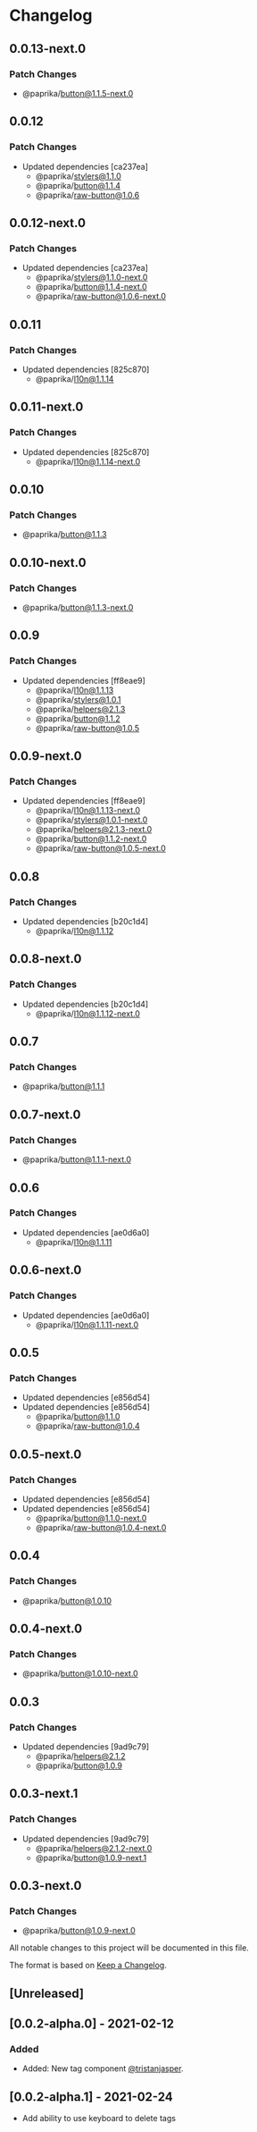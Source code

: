 # Changelog

## 0.0.13-next.0

### Patch Changes

- @paprika/button@1.1.5-next.0

## 0.0.12

### Patch Changes

- Updated dependencies [ca237ea]
  - @paprika/stylers@1.1.0
  - @paprika/button@1.1.4
  - @paprika/raw-button@1.0.6

## 0.0.12-next.0

### Patch Changes

- Updated dependencies [ca237ea]
  - @paprika/stylers@1.1.0-next.0
  - @paprika/button@1.1.4-next.0
  - @paprika/raw-button@1.0.6-next.0

## 0.0.11

### Patch Changes

- Updated dependencies [825c870]
  - @paprika/l10n@1.1.14

## 0.0.11-next.0

### Patch Changes

- Updated dependencies [825c870]
  - @paprika/l10n@1.1.14-next.0

## 0.0.10

### Patch Changes

- @paprika/button@1.1.3

## 0.0.10-next.0

### Patch Changes

- @paprika/button@1.1.3-next.0

## 0.0.9

### Patch Changes

- Updated dependencies [ff8eae9]
  - @paprika/l10n@1.1.13
  - @paprika/stylers@1.0.1
  - @paprika/helpers@2.1.3
  - @paprika/button@1.1.2
  - @paprika/raw-button@1.0.5

## 0.0.9-next.0

### Patch Changes

- Updated dependencies [ff8eae9]
  - @paprika/l10n@1.1.13-next.0
  - @paprika/stylers@1.0.1-next.0
  - @paprika/helpers@2.1.3-next.0
  - @paprika/button@1.1.2-next.0
  - @paprika/raw-button@1.0.5-next.0

## 0.0.8

### Patch Changes

- Updated dependencies [b20c1d4]
  - @paprika/l10n@1.1.12

## 0.0.8-next.0

### Patch Changes

- Updated dependencies [b20c1d4]
  - @paprika/l10n@1.1.12-next.0

## 0.0.7

### Patch Changes

- @paprika/button@1.1.1

## 0.0.7-next.0

### Patch Changes

- @paprika/button@1.1.1-next.0

## 0.0.6

### Patch Changes

- Updated dependencies [ae0d6a0]
  - @paprika/l10n@1.1.11

## 0.0.6-next.0

### Patch Changes

- Updated dependencies [ae0d6a0]
  - @paprika/l10n@1.1.11-next.0

## 0.0.5

### Patch Changes

- Updated dependencies [e856d54]
- Updated dependencies [e856d54]
  - @paprika/button@1.1.0
  - @paprika/raw-button@1.0.4

## 0.0.5-next.0

### Patch Changes

- Updated dependencies [e856d54]
- Updated dependencies [e856d54]
  - @paprika/button@1.1.0-next.0
  - @paprika/raw-button@1.0.4-next.0

## 0.0.4

### Patch Changes

- @paprika/button@1.0.10

## 0.0.4-next.0

### Patch Changes

- @paprika/button@1.0.10-next.0

## 0.0.3

### Patch Changes

- Updated dependencies [9ad9c79]
  - @paprika/helpers@2.1.2
  - @paprika/button@1.0.9

## 0.0.3-next.1

### Patch Changes

- Updated dependencies [9ad9c79]
  - @paprika/helpers@2.1.2-next.0
  - @paprika/button@1.0.9-next.1

## 0.0.3-next.0

### Patch Changes

- @paprika/button@1.0.9-next.0

All notable changes to this project will be documented in this file.

The format is based on [Keep a Changelog](https://keepachangelog.com/en/1.0.0/).

## [Unreleased]

## [0.0.2-alpha.0] - 2021-02-12

### Added

- Added: New tag component [@tristanjasper](https://github.com/tristanjasper).

## [0.0.2-alpha.1] - 2021-02-24

- Add ability to use keyboard to delete tags
